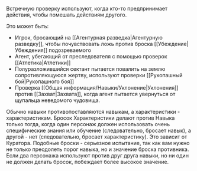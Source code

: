 Встречную проверку используют, когда кто-то предпринимает действия, чтобы помешать действиям другого. 

Это может быть:

- Игрок, бросающий на [[Агентурная разведка|Агентурную разведку]], чтобы почувствовать ложь против броска [[Убеждение|Убеждения]] подозреваемого
- Агент, убегающий от преследователя с помощью проверок [[Атлетика|Атлетики]]
- Полуразложившийся сектант пытается повалить на землю сопротивляющуюся жертву, используют проверки [[Рукопашный бой|Рукопашного боя]]
- Проверка [[Общая информация/Навыки/Уклонение|Уклонения]] против [[Захват|Захвата]], когда агент пытается увернуться от щупальца неведомого чудовища. 

Обычно навыки противопоставляются навыкам, а характеристики - характеристикам. Бросок Характеристики делают против Навыка только тогда, когда один персонаж должен использовать очень специфические знания или обучение (следовательно, бросает навык), а другой - нет (следовательно, бросает характеристику). Это зависит от Куратора. Подобные броски - серьезное испытание, так как вам нужно не только преодолеть порог навыка, но и значение броска противника. Если два персонажа используют против друг друга навыки, но ни один не должен делать бросок, побеждает более высокое значение.